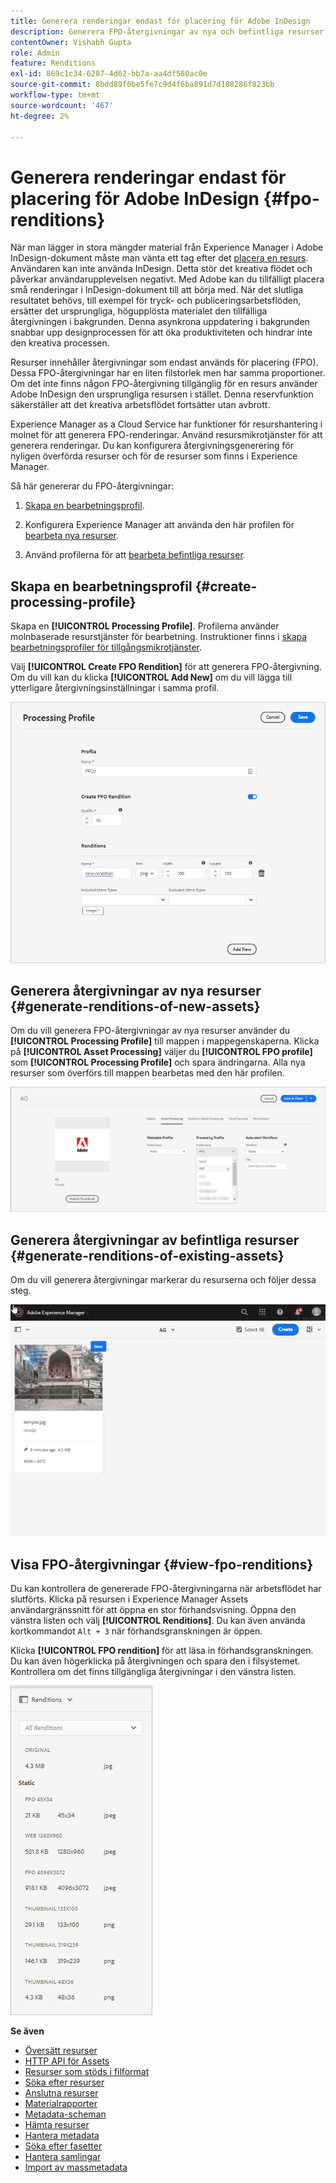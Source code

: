 ```yaml
---
title: Generera renderingar endast för placering för Adobe InDesign
description: Generera FPO-återgivningar av nya och befintliga resurser med hjälp av Experience Manager Assets arbetsflöde och ImageMagick.
contentOwner: Vishabh Gupta
role: Admin
feature: Renditions
exl-id: 869c1c34-6287-4d62-bb7a-aa4df580ac0e
source-git-commit: 8bdd89f0be5fe7c9d4f6ba891d7d108286f823bb
workflow-type: tm+mt
source-wordcount: '467'
ht-degree: 2%

---
```


# Generera renderingar endast för placering för Adobe InDesign {#fpo-renditions}

När man lägger in stora mängder material från Experience Manager i Adobe InDesign-dokument måste man vänta ett tag efter det [placera en resurs](https://helpx.adobe.com/indesign/using/placing-graphics.html). Användaren kan inte använda InDesign. Detta stör det kreativa flödet och påverkar användarupplevelsen negativt. Med Adobe kan du tillfälligt placera små renderingar i InDesign-dokument till att börja med. När det slutliga resultatet behövs, till exempel för tryck- och publiceringsarbetsflöden, ersätter det ursprungliga, högupplösta materialet den tillfälliga återgivningen i bakgrunden. Denna asynkrona uppdatering i bakgrunden snabbar upp designprocessen för att öka produktiviteten och hindrar inte den kreativa processen.

Resurser innehåller återgivningar som endast används för placering (FPO). Dessa FPO-återgivningar har en liten filstorlek men har samma proportioner. Om det inte finns någon FPO-återgivning tillgänglig för en resurs använder Adobe InDesign den ursprungliga resursen i stället. Denna reservfunktion säkerställer att det kreativa arbetsflödet fortsätter utan avbrott.

Experience Manager as a Cloud Service har funktioner för resurshantering i molnet för att generera FPO-renderingar. Använd resursmikrotjänster för att generera renderingar. Du kan konfigurera återgivningsgenerering för nyligen överförda resurser och för de resurser som finns i Experience Manager.

Så här genererar du FPO-återgivningar:

1. [Skapa en bearbetningsprofil](#create-processing-profile).

1. Konfigurera Experience Manager att använda den här profilen för [bearbeta nya resurser](#generate-renditions-of-new-assets).
1. Använd profilerna för att [bearbeta befintliga resurser](#generate-renditions-of-existing-assets).

## Skapa en bearbetningsprofil {#create-processing-profile}

Skapa en **[!UICONTROL Processing Profile]**. Profilerna använder molnbaserade resurstjänster för bearbetning. Instruktioner finns i [skapa bearbetningsprofiler för tillgångsmikrotjänster](asset-microservices-configure-and-use.md).

Välj **[!UICONTROL Create FPO Rendition]** för att generera FPO-återgivning. Om du vill kan du klicka **[!UICONTROL Add New]** om du vill lägga till ytterligare återgivningsinställningar i samma profil.

![create-processing-profile-fpo-renditions](assets/create-processing-profile-fpo-renditions.png)

## Generera återgivningar av nya resurser {#generate-renditions-of-new-assets}

Om du vill generera FPO-återgivningar av nya resurser använder du **[!UICONTROL Processing Profile]** till mappen i mappegenskaperna. Klicka på **[!UICONTROL Asset Processing]** väljer du **[!UICONTROL FPO profile]** som **[!UICONTROL Processing Profile]** och spara ändringarna. Alla nya resurser som överförs till mappen bearbetas med den här profilen.

![add-fpo-rendering](assets/add-fpo-rendition.png)


## Generera återgivningar av befintliga resurser {#generate-renditions-of-existing-assets}

Om du vill generera återgivningar markerar du resurserna och följer dessa steg.

![fpo-existing-asset-reprocess](assets/fpo-existing-asset-reprocess.gif)


## Visa FPO-återgivningar {#view-fpo-renditions}

Du kan kontrollera de genererade FPO-återgivningarna när arbetsflödet har slutförts. Klicka på resursen i Experience Manager Assets användargränssnitt för att öppna en stor förhandsvisning. Öppna den vänstra listen och välj **[!UICONTROL Renditions]**. Du kan även använda kortkommandot `Alt + 3` när förhandsgranskningen är öppen.

Klicka **[!UICONTROL FPO rendition]** för att läsa in förhandsgranskningen. Du kan även högerklicka på återgivningen och spara den i filsystemet. Kontrollera om det finns tillgängliga återgivningar i den vänstra listen.

![rendition_list](assets/list-renditions.png)

**Se även**

* [Översätt resurser](translate-assets.md)
* [HTTP API för Assets](mac-api-assets.md)
* [Resurser som stöds i filformat](file-format-support.md)
* [Söka efter resurser](search-assets.md)
* [Anslutna resurser](use-assets-across-connected-assets-instances.md)
* [Materialrapporter](asset-reports.md)
* [Metadata-scheman](metadata-schemas.md)
* [Hämta resurser](download-assets-from-aem.md)
* [Hantera metadata](manage-metadata.md)
* [Söka efter fasetter](search-facets.md)
* [Hantera samlingar](manage-collections.md)
* [Import av massmetadata](metadata-import-export.md)
